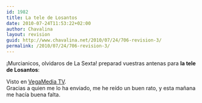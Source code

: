 ```yaml
---
id: 1982
title: La tele de Losantos
date: 2010-07-24T11:53:22+02:00
author: Chavalina
layout: revision
guid: http://www.chavalina.net/2010/07/24/706-revision-3/
permalink: /2010/07/24/706-revision-3/
---
```

¡Murcianicos, olvidaros de La Sexta! preparad vuestras antenas para **la tele de Losantos**:



Visto en <a href="http://vegamediatv.blogspot.com/2006/06/el-liberal-jimnez-losantos-prepara-la.html" target="_blank">VegaMedia TV</a>.  
Gracias a quien me lo ha enviado, me he reído un buen rato, y esta mañana me hacía buena falta.